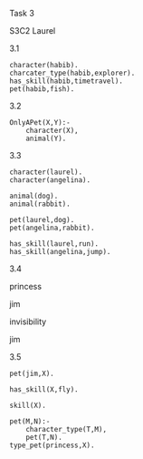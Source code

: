 Task 3

S3C2 Laurel



3.1

    character(habib).
    charcater_type(habib,explorer).
    has_skill(habib,timetravel).
    pet(habib,fish).



3.2

    OnlyAPet(X,Y):-
    	character(X),
    	animal(Y).



3.3

    character(laurel).
    character(angelina).
    
    animal(dog).
    animal(rabbit).
    
    pet(laurel,dog).
    pet(angelina,rabbit).
    
    has_skill(laurel,run).
    has_skill(angelina,jump).



3.4

princess

jim

invisibility

jim



3.5

    pet(jim,X).
    
    has_skill(X,fly).
    
    skill(X).
    
    pet(M,N):-
    	character_type(T,M),
    	pet(T,N).
    type_pet(princess,X).


